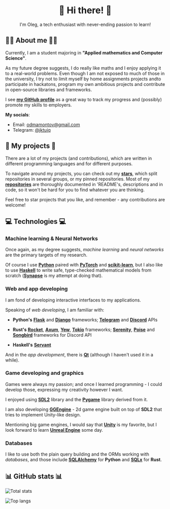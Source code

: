 <h1 align=center>👋 Hi there! 👋</h1>
<p align="center">I'm Oleg, a tech enthusiast with never-ending passion to learn!</p>

## 👨‍💻 About me 👨‍💻

Currently, I am a student majoring in **"Applied mathematics and Computer Science"**.

As my future degree suggests, I do really like maths and I enjoy applying it to a real-world problems.
Even though I am not exposed to much of those in the university,
I try not to limit myself by home assignments projects andto participate in hackatons,
program my own ambitious projects and contribute in open-source libraries and frameworks.

I see **[my GitHub profile](https://github.com/JktuJQ)** as a great way to track my progress and (possibly) promote my skills to employers.

**My socials**:
- Email: <a href="mailto:odmamontov@gmail.com">odmamontov@gmail.com</a>
- Telegram: <a href="https://t.me/jktujq">@jktujq</a>

## 🚀 My projects 🚀

There are a lot of my projects (and contributions), which are written in different programming languages and for different purposes.

To navigate around my projects, you can check out my **[stars](https://github.com/JktuJQ?tab=stars)**, which split repositories in several groups, or my pinned repositories.
Most of my **[repositories](https://github.com/JktuJQ?tab=repositories)** are thoroughly documented in 'README's, descriptions and in code, so it won't be hard for you to find whatever you are thinking.

Feel free to star projects that you like, and remember - any contributions are welcome!


## 💻 Technologies 💻

### Machine learning & Neural Networks

Once again, as my degree suggests,
*machine learning* and *neural networks* are the primary targets of my research.

Of course I use **[Python](https://www.python.org/)** paired with **[PyTorch](https://pytorch.org/)** and **[scikit-learn](https://scikit-learn.org/stable/)**,
but I also like to use **[Haskell](https://www.haskell.org/)** to write safe, type-checked mathematical models from scratch (**[Synapse](https://github.com/JktuJQ/Synapse)** is my attempt at doing that).

### Web and app developing

I am fond of developing interactive interfaces to my applications.

Speaking of *web developing*, I am familiar with:

- **Python's** **[Flask](https://flask.palletsprojects.com/en/stable/)** and **[Django](https://www.djangoproject.com/)** frameworks; **[Telegram](https://python-telegram-bot.org/)** and **[Discord](https://discordpy.readthedocs.io/en/stable/)** APIs

- **Rust's** **[Rocket](https://rocket.rs/)**, **[Axum](https://github.com/tokio-rs/axum)**, **[Yew](https://yew.rs/)**, **[Tokio](https://tokio.rs/)** frameworks;
**[Serenity](https://github.com/serenity-rs/serenity)**, **[Poise](https://github.com/serenity-rs/poise)** and **[Songbird](https://github.com/serenity-rs/songbird)** frameworks for Discord API

- **Haskell's** **[Servant](https://www.servant.dev/)**

And in the *app development*, there is **[Qt](https://www.qt.io/product/framework)** (although I haven't used it in a while).

### Game developing and graphics

Games were always my passion; and once I learned programming - I could develop those, expressing my creativity however I want.

I enjoyed using **[SDL2](https://www.libsdl.org/)** library and the **[Pygame](https://www.pygame.org/)** library derived from it.

I am also developing **[GGEngine](https://github.com/JktuJQ/GGEngine)** - 2d game engine built on top of **SDL2** that tries to implement Unity-like design.

Mentioning big game engines, I would say that **[Unity](https://unity.com/)** is my favorite, but I look forward to learn **[Unreal Engine](https://www.unrealengine.com/en-US)** some day.

### Databases

I like to use both the plain query building and the ORMs working with *databases*, and those include **[SQLAlchemy](https://www.sqlalchemy.org/)** for **Python** and **[SQLx](https://docs.rs/sqlx/latest/sqlx/)** for **Rust**.

## 📊 GitHub stats 📊

![Total stats](https://github-readme-stats.vercel.app/api?username=jktujq&show_icons=true&theme=dracula&hide_border=true&no-bg=true)

![Top langs](https://github-readme-stats-anuraghazra1.vercel.app/api/top-langs/?username=jktujq&show_icons=true&theme=dracula&hide_border=true&no-bg=true&no-frame=true&langs_count=7&hide=GLSL,JupiterNotebook)
